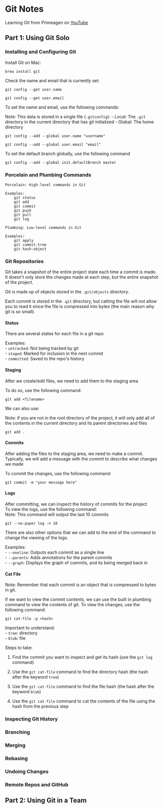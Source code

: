 # Git Notes

Learning Git from Primeagen on [YouTube](https://www.youtube.com/watch?v=rH3zE7VlIMs&t=62s)

## Part 1: Using Git Solo

### Installing and Configuring Git

Install Git on Mac:
```
brew install git
```

Check the name and email that is currently set:

```
git config --get user.name
```

```
git config --get user.email
```

To set the name and email, use the following commands:

Note: This data is stored in a single file (`.gitconfig`):
    - Local: The `.git` directory in the current directory that has git initialized
    - Global: The home directory

```
git config --add --global user.name "username"
```

```
git config --add --global user.email "email"
```

To set the default branch globally, use the following command

```
git config --add --global init.defaultBranch master
```

### Porcelain and Plumbing Commands

```
Porcelain: High-level commands in Git

Examples:
    git status
    git add
    git commit
    git push
    git pull
    git log
```

```
Plumbing: Low-level commands in Git

Examples:
    git apply
    git commit-tree
    git hash-object
```

### Git Repositories

Git takes a snapshot of the entire project state each time a commit is made. It doesn't only store the changes made at each step, but the entire snapshot of the project.

Git is made up of objects stored in the `.git/objects` directory.

Each commit is stored in the `.git` directory, but catting the file will not allow you to read it since the file is compressed into bytes (the main reason why git is so small).

#### Status

There are several states for each file in a git repo

Examples:  
    - `untracked`: Not being tracked by git  
    - `staged`: Marked for inclusion in the next commit  
    - `committed`: Saved to the repo's history

#### Staging

After we create/edit files, we need to add them to the staging area

To do so, use the following command:

```
git add <filename>
```

We can also use:

Note: if you are not in the root directory of the project, it will only add all of the contents in the current directory and its parent directories and files

```
git add .
```

#### Commits

After adding the files to the staging area, we need to make a commit. Typically, we will add a message with the commit to describe what changes we made

To commit the changes, use the following command:

```
git commit -m "your message here"
```

#### Logs

After committing, we can inspect the history of commits for the project  
To view the logs, use the following command:  
Note: This command will output the last 10 commits

```
git --no-paper log -n 10
```

There are also other options that we can add to the end of the command to change the viewing of the logs.

Examples:  
    - `--oneline`: Outputs each commit as a single line  
    - `--parents`: Adds annotations for the parent commits  
    - `--graph`: Displays the graph of commits, and its being merged back in 

#### Cat File

Note: Remember that each commit is an object that is compressed to bytes in git.

If we want to view the commit contents, we can use the built in plumbing command to view the contents of git. To view the changes, use the following command:

```
git cat-file -p <hash>
```

Important to understand:  
    - `tree`: directory  
    - `blob`: file 

Steps to take:

1. Find the commit you want to inspect and get its hash (use the `git log` command)

2. Use the `git cat-file` command to find the directory hash (the hash after the keyword `tree`)

3. Use the `git cat-file` command to find the file hash (the hash after the keyword `blob`)

4. Use the `git cat-file` command to cat the contents of the file using the hash from the previous step

### Inspecting Git History

### Branching

### Merging

### Rebasing

### Undoing Changes

### Remote Repos and GitHub

## Part 2: Using Git in a Team